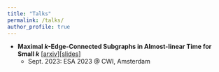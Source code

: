 ```yaml
---
title: "Talks"
permalink: /talks/
author_profile: true
---
```


- **Maximal $k$-Edge-Connected Subgraphs in Almost-linear Time for Small $k$** \[[arxiv](https://arxiv.org/abs/2307.00147)\]\[[slides](/files/Maximal_k_Edge_Connected_Subgraphs_Presentation_Final.pdf)\]
  - Sept. 2023: ESA 2023 @ CWI, Amsterdam
